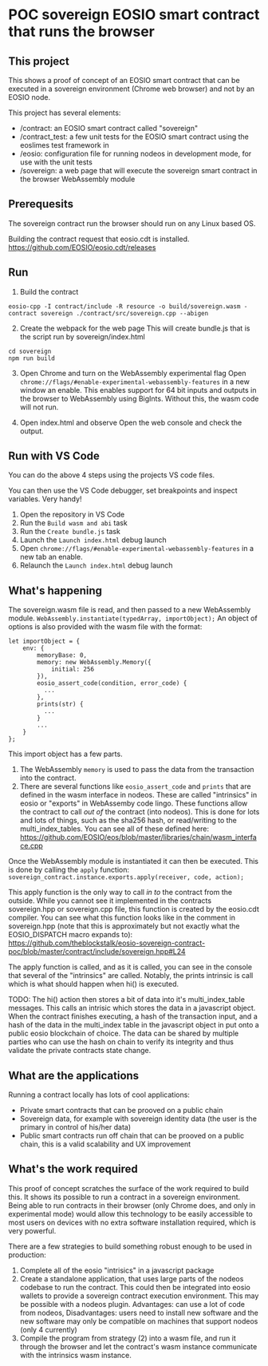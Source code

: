 # POC sovereign EOSIO smart contract that runs the browser

## This project
This shows a proof of concept of an EOSIO smart contract that can be executed in a sovereign environment (Chrome web browser) and not by an EOSIO node.

This project has several elements:
- /contract: an EOSIO smart contract called "sovereign"
- /contract_test: a few unit tests for the EOSIO smart contract using the eoslimes test framework in
- /eosio: configuration file for running nodeos in development mode, for use with the unit tests
- /sovereign: a web page that will execute the sovereign smart contract in the browser WebAssembly module

## Prerequesits
The sovereign contract run the browser should run on any Linux based OS.

Building the contract request that eosio.cdt is installed.
https://github.com/EOSIO/eosio.cdt/releases

## Run

1. Build the contract
```
eosio-cpp -I contract/include -R resource -o build/sovereign.wasm -contract sovereign ./contract/src/sovereign.cpp --abigen
```

2. Create the webpack for the web page
This will create bundle.js that is the script run by sovereign/index.html
```
cd sovereign
npm run build
```

3. Open Chrome and turn on the WebAssembly experimental flag
Open `chrome://flags/#enable-experimental-webassembly-features` in a new window an enable.
This enables support for 64 bit inputs and outputs in the browser to WebAssembly using BigInts. Without this, the wasm code will not run.

4. Open index.html and observe
Open the web console and check the output.

## Run with VS Code

You can do the above 4 steps using the projects VS code files.

You can then use the VS Code debugger, set breakpoints and inspect variables. Very handy!

1. Open the repository in VS Code
2. Run the `Build wasm and abi` task
3. Run the `Create bundle.js` task
4. Launch the `Launch index.html` debug launch
5. Open `chrome://flags/#enable-experimental-webassembly-features` in a new tab an enable.
6. Relaunch the `Launch index.html` debug launch

## What's happening

The sovereign.wasm file is read, and then passed to a new WebAssembly module.
`WebAssembly.instantiate(typedArray, importObject);`
An object of options is also provided with the wasm file with the format:
```
let importObject = {
    env: {
        memoryBase: 0,
        memory: new WebAssembly.Memory({
            initial: 256
        }),
        eosio_assert_code(condition, error_code) {
          ...
        },
        prints(str) {
          ...
        }
        ...
    }
};
```
This import object has a few parts.
1. The WebAssembly `memory` is used to pass the data from the transaction into the contract.
2. There are several functions like `eosio_assert_code` and `prints` that are defined in the wasm interface in nodeos. These are called "intrinsics" in eosio or "exports" in WebAssemby code lingo. These functions allow the contract to call _out of_ the contract (into nodeos). This is done for lots and lots of things, such as the sha256 hash, or read/writing to the multi_index_tables. You can see all of these defined here:
https://github.com/EOSIO/eos/blob/master/libraries/chain/wasm_interface.cpp

Once the WebAssembly module is instantiated it can then be executed. This is done by calling the `apply` function:
`sovereign_contract.instance.exports.apply(receiver, code, action);`

This apply function is the only way to call _in to_ the contract from the outside. While you cannot see it implemented in the contracts sovereign.hpp or sovereign.cpp file, this function is created by the eosio.cdt compiler. You can see what this function looks like in the comment in sovereign.hpp (note that this is approximately but not exactly what the EOSIO_DISPATCH macro expands to):
https://github.com/theblockstalk/eosio-sovereign-contract-poc/blob/master/contract/include/sovereign.hpp#L24

The apply function is called, and as it is called, you can see in the console that several of the "intrinsics" are called. Notably, the prints intrinsic is call which is what should happen when hi() is executed.

TODO:
The hi() action then stores a bit of data into it's multi_index_table messages. This calls an intrisic which stores the data in a javascript object. When the contract finishes executing, a hash of the transaction input, and a hash of the data in the multi_index table in the javascript object in put onto a public eosio blockchain of choice. The data can be shared by multiple parties who can use the hash on chain to verify its integrity and thus validate the private contracts state change.

## What are the applications
Running a contract locally has lots of cool applications:
* Private smart contracts that can be prooved on a public chain
* Sovereign data, for example with sovereign identity data (the user is the primary in control of his/her data)
* Public smart contracts run off chain that can be prooved on a public chain, this is a valid scalability and UX improvement

## What's the work required
This proof of concept scratches the surface of the work required to build this. It shows its possible to run a contract in a sovereign environment. Being able to run contracts in their browser (only Chrome does, and only in experimental mode) would allow this technology to be easily accessible to most users on devices with no extra software installation required, which is very powerful.

There are a few strategies to build something robust enough to be used in production:
1. Complete all of the eosio "intrisics" in a javascript package
2. Create a standalone application, that uses large parts of the nodeos codebase to run the contract. This could then be integrated into eosio wallets to provide a sovereign contract execution environment. This may be possible with a nodeos plugin. Advantages: can use a lot of code from nodeos, Disadvantages: users need to install new software and the new software may only be compatible on machines that support nodeos (only 4 currently)
3. Compile the program from strategy (2) into a wasm file, and run it through the browser and let the contract's wasm instance communicate with the intrinsics wasm instance.
